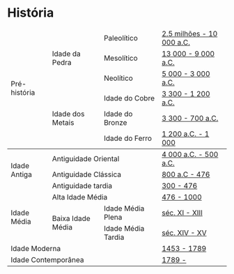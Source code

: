 # História

<table>
<thead>
  <tr>
    <td rowspan="6">Pré-história</td>
    <td rowspan="3">Idade da Pedra</td>
    <td>Paleolítico</td>
    <td><a href="">2.5 milhões - 10 000 a.C.</a></td>
  </tr>
  <tr>
    <td>Mesolítico</td>
    <td><a href="">13 000 - 9 000 a.C.</a></td>
  </tr>
  <tr>
    <td>Neolítico</td>
    <td><a href="">5 000 - 3 000 a.C.</a></td>
  </tr>
  <tr>
    <td rowspan="3">Idade dos Metais</td>
    <td>Idade do Cobre</td>
    <td><a href="">3 300 - 1 200 a.C.</a></td>
  </tr>
  <tr>
    <td>Idade do Bronze</td>
    <td><a href="">3 300 - 700 a.C.</a></td>
  </tr>
  <tr>
    <td>Idade do Ferro</td>
    <td><a href="">1 200 a.C. - 1 000</a></td>
  </tr>
</thead>
<tbody>
  <tr>
    <td rowspan="3">Idade Antiga</td>
    <td colspan="2">Antiguidade Oriental</td>
    <td><a href="">4 000 a.C. - 500 a.C.</a></td>
  </tr>
  <tr>
    <td colspan="2">Antiguidade Clássica</td>
    <td><a href="https://github.com/luisa-maria1111/national-geographic-categorias/blob/main/categorias/hist%C3%B3ria/antiguidade-cl%C3%A1ssica.md">800 a.C - 476</a></td>
  </tr>
  <tr>
    <td colspan="2">Antiguidade tardia</td>
    <td><a href="">300 - 476</a></td>
  </tr>
  <tr>
    <td rowspan="3">Idade Média</td>
    <td colspan="2">Alta Idade Média</td>
    <td><a href="">476 - 1000</a></td>
  </tr>
  <tr>
    <td rowspan="2">Baixa Idade Média</td>
    <td>Idade Média Plena</td>
    <td><a href="">séc. XI - XIII</a></td>
  </tr>
  <tr>
    <td>Idade Média Tardia</td>
    <td><a href="">séc. XIV - XV</a></td>
  </tr>
  <tr>
    <td colspan="3">Idade Moderna</td>
    <td><a href="https://github.com/luisa-maria1111/national-geographic-categorias/blob/main/categorias/hist%C3%B3ria/idade-moderna.md">1453 - 1789</a></td>
  </tr>
  <tr>
    <td colspan="3">Idade Contemporânea</td>
    <td><a href="https://github.com/luisa-maria1111/national-geographic-categorias/blob/main/categorias/hist%C3%B3ria/idade-contempor%C3%A2nea.md">1789 - </a></td>
  </tr>
</tbody>
</table>